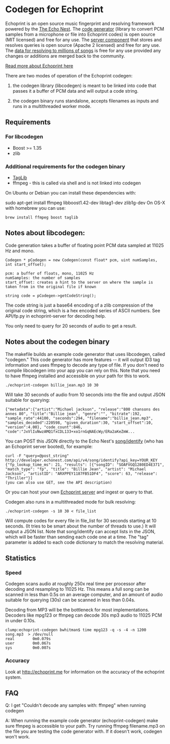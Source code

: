 # Codegen for Echoprint

Echoprint is an open source music fingerprint and resolving framework powered by the [The Echo Nest](http://the.echonest.com/ "The Echo Nest"). The [code generator](http://github.com/echonest/echoprint-codegen "echoprint-codegen") (library to convert PCM samples from a microphone or file into Echoprint codes) is open source (MIT licensed) and free for any use. The [server component](http://github.com/echonest/echoprint-server "echoprint-server") that stores and resolves queries is open source (Apache 2 licensed) and free for any use. The [data for resolving to millions of songs](http://echoprint.me/data "Echoprint Data") is free for any use provided any changes or additions are merged back to the community. 

[Read more about Echoprint here](http://echoprint.me)

There are two modes of operation of the Echoprint codegen:

1. the codegen library (libcodegen) is meant to be linked into code that passes it a buffer of PCM data and will output a code string.
 
2. the codegen binary runs standalone, accepts filenames as inputs and runs in a multithreaded worker mode.

## Requirements

### For libcodegen

* Boost >= 1.35
* zlib

### Additional requirements for the codegen binary

* [TagLib](http://developer.kde.org/~wheeler/taglib.html "TagLib")
* ffmpeg - this is called via shell and is not linked into codegen

On Ubuntu or Debian you can install these dependencies with:

sudo apt-get install ffmpeg libboost1.42-dev libtag1-dev zlib1g-dev
On OS-X with homebrew you can use:

    brew install ffmpeg boost taglib

## Notes about libcodegen:

Code generation takes a buffer of floating point PCM data sampled at 11025 Hz and mono. 

    Codegen * pCodegen = new Codegen(const float* pcm, uint numSamples, int start_offset);

    pcm: a buffer of floats, mono, 11025 Hz
    numSamples: the number of samples
    start_offset: creates a hint to the server on where the sample is taken from in the original file if known

    string code = pCodegen->getCodeString(); 

The code string is just a base64 encoding of a zlib compression of the original code string, which is a hex encoded series of ASCII numbers. See API/fp.py in echoprint-server for decoding help.

You only need to query for 20 seconds of audio to get a result.

## Notes about the codegen binary

The makefile builds an example code generator that uses libcodegen, called "codegen." This code generator has more features -- it will output ID3 tag information and uses ffmpeg to decode any type of file. If you don't need to compile libcodegen into your app you can rely on this. Note that you need to have ffmpeg installed and accessible on your path for this to work.

    ./echoprint-codegen billie_jean.mp3 10 30

Will take 30 seconds of audio from 10 seconds into the file and output JSON suitable for querying:

    {"metadata":{"artist":"Michael jackson", "release":"800 chansons des annes 80", "title":"Billie jean", "genre":"", "bitrate":192, "sample_rate":44100, "seconds":294, "filename":"billie_jean.mp3", "samples_decoded":220598, "given_duration":30, "start_offset":10, "version":4.00}, "code_count":846, "code":"JxVlIuNwzAMQ1fxCDL133+xo1rnGqNAEcWy/ERa2aKeZmW...

You can POST this JSON directly to the Echo Nest's [song/identify](http://developer.echonest.com/docs/v4/song.html#identify "song/identify") (who has an Echoprint server booted), for example:

    curl -F "query=@post_string" http://developer.echonest.com/api/v4/song/identify?api_key=YOUR_KEY
    {"fp_lookup_time_ms": 21, "results": [{"songID": "SOAFVGQ1280ED4E371", "match_type": "fp", "title": "Billie Jean", "artist": "Michael Jackson", "artistID": "ARXPPEY1187FB51DF4", "score": 63, "release": "Thriller"}]
    (you can also use GET, see the API description)


Or you can host your own [Echoprint server](http://github.com/echonest/echoprint-server "echoprint-server") and ingest or query to that.

Codegen also runs in a multithreaded mode for bulk resolving:

    ./echoprint-codegen -s 10 30 < file_list

Will compute codes for every file in file_list for 30 seconds starting at 10 seconds. (It tries to be smart about the number of threads to use.) It will output a JSON list. Note that song/identify can accept lists in the JSON, which will be faster than sending each code one at a time. The "tag" parameter is added to each code dictionary to match the resolving material.

## Statistics

### Speed

Codegen scans audio at roughly 250x real time per processor after decoding and resampling to 11025 Hz. This means a full song can be scanned in less than 0.5s on an average computer, and an amount of audio suitable for querying (30s) can be scanned in less than 0.04s.

Decoding from MP3 will be the bottleneck for most implementations. Decoders like mpg123 or ffmpeg can decode 30s mp3 audio to 11025 PCM in under 0.10s.

    clump:echoprint-codegen bwhitman$ time mpg123 -q -s -4 -n 1200 song.mp3  > /dev/null
    real        0m0.079s
    user        0m0.067s
    sys         0m0.007s

### Accuracy

Look at http://echoprint.me for information on the accuracy of the echoprint system.

## FAQ

Q: I get "Couldn't decode any samples with: ffmpeg" when running codegen

A: When running the example code generator (echoprint-codegen) make sure ffmpeg is accessible to your path. Try running ffmpeg filename.mp3 on the file you are testing the code generator with. If it doesn't work, codegen won't work.
